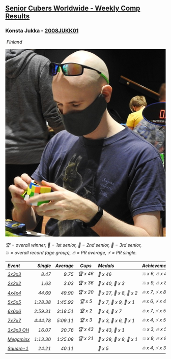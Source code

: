 <style>table {white-space: nowrap;}</style>
<link rel="stylesheet" type="text/css" href="/scw-comp/css/flags.css" />

## [Senior Cubers Worldwide - Weekly Comp Results](/scw-comp/results/)
### Konsta Jukka - [2008JUKK01](https://www.worldcubeassociation.org/persons/2008JUKK01)

<i class="flag flag-FI" />&nbsp;Finland

![Konsta Jukka](1598884731.jpg)

<span style="white-space: nowrap;">🏆 = overall winner</span>, <span style="white-space: nowrap;">🥇 = 1st senior</span>, <span style="white-space: nowrap;">🥈 = 2nd senior</span>, <span style="white-space: nowrap;">🥉 = 3rd senior</span>, <span style="white-space: nowrap;">💥 = overall record (age group)</span>, <span style="white-space: nowrap;">🔥 = PR average</span>, <span style="white-space: nowrap;">⚡ = PR single</span>.

| Event | Single | Average | Cups | Medals | Achievements|
| :-- | --: | --: | :--: | :-- | :-- |
| [3x3x3](333.md) | 8.47 | 9.75 | 🏆 x 46 | 🥇 x 46 | 💥 x 6, 🔥 x 4, ⚡ x 5 |
| [2x2x2](222.md) | 1.63 | 3.03 | 🏆 x 36 | 🥇 x 40, 🥈 x 3 | 💥 x 9, 🔥 x 8, ⚡ x 5 |
| [4x4x4](444.md) | 44.69 | 49.90 | 🏆 x 20 | 🥇 x 27, 🥈 x 8, 🥉 x 2 | 🔥 x 7, ⚡ x 8 |
| [5x5x5](555.md) | 1:28.38 | 1:45.92 | 🏆 x 5 | 🥇 x 7, 🥈 x 9, 🥉 x 1 | 🔥 x 6, ⚡ x 4 |
| [6x6x6](666.md) | 2:59.31 | 3:18.51 | 🏆 x 2 | 🥇 x 4, 🥈 x 7 | 🔥 x 7, ⚡ x 5 |
| [7x7x7](777.md) | 4:44.78 | 5:09.11 | 🏆 x 3 | 🥇 x 3, 🥈 x 6, 🥉 x 1 | 🔥 x 4, ⚡ x 5 |
| [3x3x3 OH](333oh.md) | 16.07 | 20.76 | 🏆 x 43 | 🥇 x 43, 🥈 x 1 | 💥 x 3, 🔥 x 5, ⚡ x 4 |
| [Megaminx](minx.md) | 1:13.30 | 1:25.08 | 🏆 x 21 | 🥇 x 28, 🥈 x 8, 🥉 x 1 | 💥 x 9, 🔥 x 8, ⚡ x 5 |
| [Square-1](sq1.md) | 24.21 | 40.11 |  | 🥉 x 5 | 🔥 x 4, ⚡ x 3 |

<!-- Global site tag (gtag.js) - Google Analytics -->
<script async src="https://www.googletagmanager.com/gtag/js?id=UA-86348435-3"></script>
<script>window.dataLayer = window.dataLayer || []; function gtag() {dataLayer.push(arguments);} gtag('js', new Date()); gtag('config', 'UA-86348435-3');</script>
